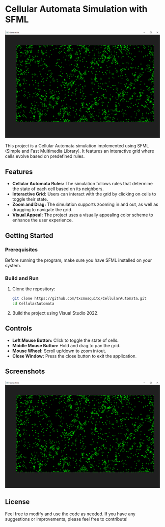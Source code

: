 # Cellular Automata Simulation with SFML

![Cell](https://raw.githubusercontent.com/txcmosquito/CellularAutomata/master/SS/Cell.png)

This project is a Cellular Automata simulation implemented using SFML (Simple and Fast Multimedia Library). It features an interactive grid where cells evolve based on predefined rules.

## Features

- **Cellular Automata Rules:** The simulation follows rules that determine the state of each cell based on its neighbors.
- **Interactive Grid:** Users can interact with the grid by clicking on cells to toggle their state.
- **Zoom and Drag:** The simulation supports zooming in and out, as well as dragging to navigate the grid.
- **Visual Appeal:** The project uses a visually appealing color scheme to enhance the user experience.

## Getting Started

### Prerequisites

Before running the program, make sure you have SFML installed on your system.

### Build and Run

1. Clone the repository:

    ```bash
    git clone https://github.com/txcmosquito/CellularAutomata.git
    cd CellularAutomata
    ```

2. Build the project using Visual Studio 2022.


## Controls

- **Left Mouse Button:** Click to toggle the state of cells.
- **Middle Mouse Button:** Hold and drag to pan the grid.
- **Mouse Wheel:** Scroll up/down to zoom in/out.
- **Close Window:** Press the close button to exit the application.

## Screenshots

![Screenshot1](https://raw.githubusercontent.com/txcmosquito/CellularAutomata/master/SS/cell.png)


## License


Feel free to modify and use the code as needed. If you have any suggestions or improvements, please feel free to contribute!
